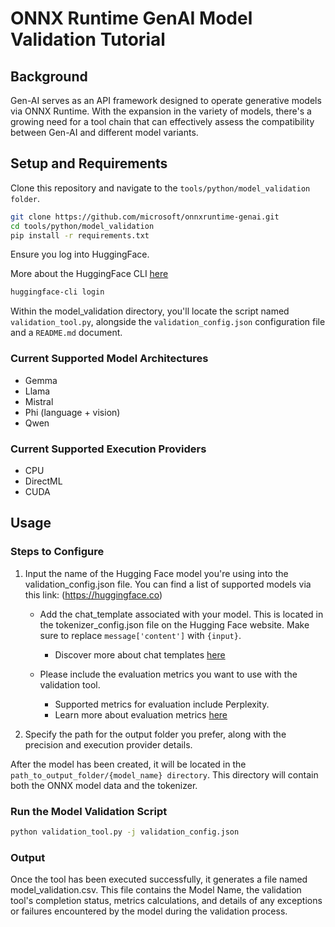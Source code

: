 # ONNX Runtime GenAI Model Validation Tutorial

## Background
Gen-AI serves as an API framework designed to operate generative models via ONNX Runtime. With the expansion in the variety of models, there's a growing need for a tool chain that can effectively assess the compatibility between Gen-AI and different model variants.

## Setup and Requirements
Clone this repository and navigate to the `tools/python/model_validation folder`.

```bash
git clone https://github.com/microsoft/onnxruntime-genai.git
cd tools/python/model_validation
pip install -r requirements.txt
```

Ensure you log into HuggingFace. 

More about the HuggingFace CLI [here](https://huggingface.co/docs/huggingface_hub/main/en/guides/cli) 
```bash
huggingface-cli login
```

Within the model_validation directory, you'll locate the script named `validation_tool.py`, alongside the `validation_config.json` configuration file and a `README.md` document.

### Current Supported Model Architectures
* Gemma
* Llama 
* Mistral
* Phi (language + vision)
* Qwen

### Current Supported Execution Providers
* CPU
* DirectML
* CUDA

## Usage 
### Steps to Configure
1. Input the name of the Hugging Face model you're using into the validation_config.json file. You can find a list of supported models via this link: (https://huggingface.co)

    * Add the chat_template associated with your model. This is located in the tokenizer_config.json file on the Hugging Face website. Make sure to replace ``` message['content'] ``` with ``` {input} ```.
        * Discover more about chat templates [here](https://huggingface.co/docs/transformers/main/chat_templating)

    * Please include the evaluation metrics you want to use with the validation tool.
        * Supported metrics for evaluation include Perplexity.
        * Learn more about evaluation metrics [here](https://huggingface.co/spaces/evaluate-metric/perplexity)


2. Specify the path for the output folder you prefer, along with the precision and execution provider details.

After the model has been created, it will be located in the `path_to_output_folder/{model_name} directory`. This directory will contain both the ONNX model data and the tokenizer.

### Run the Model Validation Script 
```bash
python validation_tool.py -j validation_config.json
```

### Output
Once the tool has been executed successfully, it generates a file named model_validation.csv. This file contains the Model Name, the validation tool's completion status, metrics calculations, and details of any exceptions or failures encountered by the model during the validation process.

